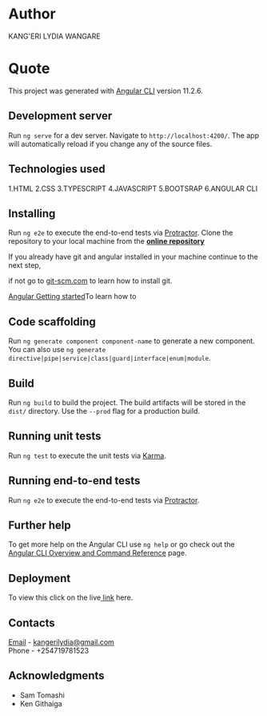 # Author

KANG'ERI LYDIA WANGARE

# Quote

This project was generated with [Angular CLI](https://github.com/angular/angular-cli) version 11.2.6.

## Development server

Run `ng serve` for a dev server. Navigate to `http://localhost:4200/`. The app will automatically reload if you change any of the source files.

## Technologies used

1.HTML
2.CSS
3.TYPESCRIPT
4.JAVASCRIPT
5.BOOTSRAP
6.ANGULAR CLI

## Installing

Run `ng e2e` to execute the end-to-end tests via [Protractor](http://www.protractortest.org/).
Clone the repository to your local machine from the **[online repository](https://github.com/lydia-254/Quote-Web.git)**

If you already have git and angular installed in your machine continue to the next step,

if not go to [git-scm.com](https://git-scm.com/book/en/v2/Getting-Started-Installing-Git) to learn how to install git.

[Angular Getting started](https://angular.io)To learn how to

## Code scaffolding

Run `ng generate component component-name` to generate a new component. You can also use `ng generate directive|pipe|service|class|guard|interface|enum|module`.

## Build

Run `ng build` to build the project. The build artifacts will be stored in the `dist/` directory. Use the `--prod` flag for a production build.

## Running unit tests

Run `ng test` to execute the unit tests via [Karma](https://karma-runner.github.io).

## Running end-to-end tests

Run `ng e2e` to execute the end-to-end tests via [Protractor](http://www.protractortest.org/).

## Further help

To get more help on the Angular CLI use `ng help` or go check out the [Angular CLI Overview and Command Reference](https://angular.io/cli) page.

## Deployment

To view this click on the live[ link](https://lydia-254.github.io/Quote-Web/) here.

## Contacts

[Email](https://mail.google.com) - kangerilydia@gmail.com <br>
Phone - +254719781523

## Acknowledgments

- Sam Tomashi
- Ken Githaiga
